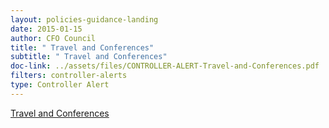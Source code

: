 ```yaml
---
layout: policies-guidance-landing 
date: 2015-01-15
author: CFO Council
title: " Travel and Conferences"
subtitle: " Travel and Conferences"
doc-link: ../assets/files/CONTROLLER-ALERT-Travel-and-Conferences.pdf
filters: controller-alerts
type: Controller Alert
---
```

[ Travel and Conferences]({{site.baseurl}}/assets/files/CONTROLLER-ALERT-Travel-and-Conferences.pdf)
